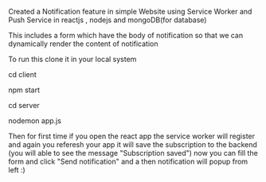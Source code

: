 Created a Notification feature in simple  Website  using Service Worker and Push Service in reactjs , nodejs and mongoDB(for database)

This includes a form which have the body of notification so that we can dynamically render the content of notification 

To run this clone it in your local system 

cd client 

npm start

cd server

nodemon app.js

Then for first time if you open the react app the service worker will register  and again you referesh your app it will save the subscription to the backend
(you will able to see the message "Subscription saved")  now you can  fill the form and click "Send notification" and a then  notification will popup from left :)


